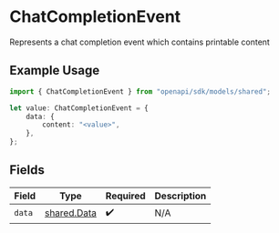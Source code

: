 # ChatCompletionEvent

Represents a chat completion event which contains printable content

## Example Usage

```typescript
import { ChatCompletionEvent } from "openapi/sdk/models/shared";

let value: ChatCompletionEvent = {
    data: {
        content: "<value>",
    },
};
```

## Fields

| Field                                             | Type                                              | Required                                          | Description                                       |
| ------------------------------------------------- | ------------------------------------------------- | ------------------------------------------------- | ------------------------------------------------- |
| `data`                                            | [shared.Data](../../../sdk/models/shared/data.md) | :heavy_check_mark:                                | N/A                                               |